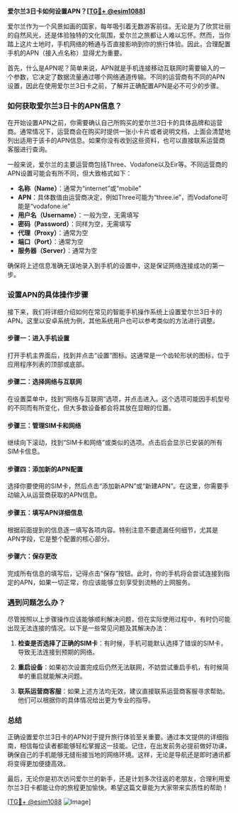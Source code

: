 **爱尔兰3日卡如何设置APN？[[TG💪+ @esim1088](https://t.me/s/esim1088)]**

爱尔兰作为一个风景如画的国家，每年吸引着无数游客前往。无论是为了欣赏壮丽的自然风光，还是体验独特的文化氛围，爱尔兰之旅都让人难以忘怀。然而，当你踏上这片土地时，手机网络的畅通与否直接影响到你的旅行体验。因此，合理配置手机的APN（接入点名称）显得尤为重要。

首先，什么是APN呢？简单来说，APN就是手机连接移动互联网时需要输入的一个参数，它决定了数据流量通过哪个网络通道传输。不同的运营商有不同的APN设置，因此在使用爱尔兰3日卡之前，了解并正确配置APN是必不可少的步骤。

### 如何获取爱尔兰3日卡的APN信息？

在开始设置APN之前，你需要确认自己所购买的爱尔兰3日卡的具体品牌和运营商。通常情况下，运营商会在购买时提供一张小卡片或者说明文档，上面会清楚地列出适用于该卡的APN信息。如果你没有收到这些资料，也可以直接联系运营商客服进行查询。

一般来说，爱尔兰的主要运营商包括Three、Vodafone以及Eir等。不同运营商的APN设置可能会有所不同，但大致格式如下：

- **名称（Name）**：通常为“internet”或“mobile”
- **APN**：具体数值由运营商决定，例如Three可能为“three.ie”，而Vodafone可能是“vodafone.ie”
- **用户名（Username）**：一般为空，无需填写
- **密码（Password）**：同样为空，无需填写
- **代理（Proxy）**：通常为空
- **端口（Port）**：通常为空
- **服务器（Server）**：通常为空

确保将上述信息准确无误地录入到手机的设置中，这是保证网络连接成功的第一步。

### 设置APN的具体操作步骤

接下来，我们将详细介绍如何在常见的智能手机操作系统上设置爱尔兰3日卡的APN。这里以安卓系统为例，其他系统用户也可以参考类似的方法进行调整。

#### 步骤一：进入手机设置
打开手机主界面后，找到并点击“设置”图标。这通常是一个齿轮形状的图标，位于应用程序列表的顶部或底部。

#### 步骤二：选择网络与互联网
在设置菜单中，找到“网络与互联网”选项，并点击进入。这个选项可能因手机型号的不同而有所变化，但大多数设备都会将其放在显眼的位置。

#### 步骤三：管理SIM卡和网络
继续向下滚动，找到“SIM卡和网络”或类似的选项。点击后会显示已安装的所有SIM卡信息。

#### 步骤四：添加新的APN配置
选择你要使用的SIM卡，然后点击“添加新APN”或“新建APN”。在这里，你需要手动输入从运营商获取的APN信息。

#### 步骤五：填写APN详细信息
根据前面提到的信息逐一填写各项内容。特别注意不要遗漏任何细节，尤其是APN字段，它是整个配置的核心部分。

#### 步骤六：保存更改
完成所有信息的填写后，记得点击“保存”按钮。此时，你的手机将会尝试连接到指定的APN，如果一切正常，你应该能够立刻享受到流畅的上网服务。

### 遇到问题怎么办？

尽管按照以上步骤操作应该能够顺利解决问题，但在实际使用过程中，有时仍可能出现无法连接的情况。以下是一些常见问题及其解决办法：

1. **检查是否选择了正确的SIM卡**：有时候，手机可能默认选择了错误的SIM卡，导致无法连接到预期的网络。
   
2. **重启设备**：如果初次设置完成后仍然无法联网，不妨尝试重启手机，有时候简单的重启就能解决问题。

3. **联系运营商客服**：如果上述方法均无效，建议直接联系运营商客服寻求帮助。他们可以根据你的具体情况给出更为专业的指导。

### 总结

正确设置爱尔兰3日卡的APN对于提升旅行体验至关重要。通过本文提供的详细指南，相信每位读者都能够轻松掌握这一技能。记住，在出发前务必提前做好功课，确保自己的手机能够无缝衔接当地的网络环境。这样，无论是导航还是即时通讯都将变得更加便捷高效。

最后，无论你是初次访问爱尔兰的新手，还是计划多次往返的老朋友，合理利用爱尔兰3日卡都能让你的旅程更加愉快。希望这篇文章能为大家带来实质性的帮助！

[[TG💪+ @esim1088](https://t.me/s/esim1088) ![Image](https://i.postimg.cc/4NQfJmqS/Snipaste-2025-05-13-00-14-12.png)]